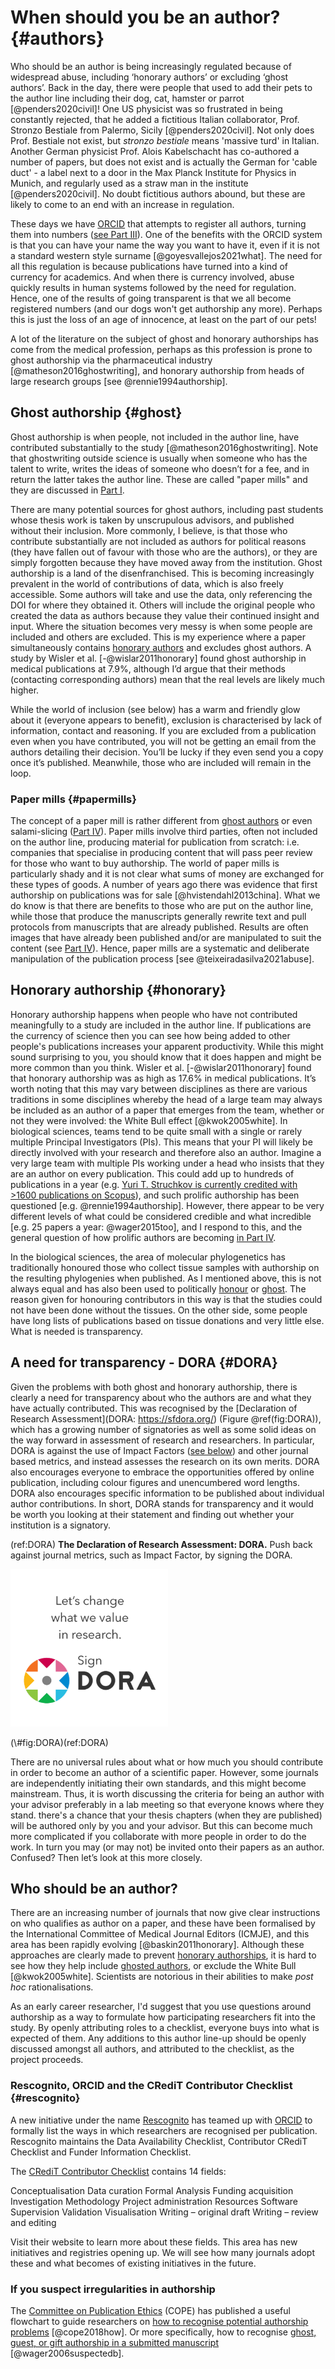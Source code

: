 # When should you be an author? {#authors}

Who should be an author is being increasingly regulated because of widespread abuse, including ‘honorary authors’ or excluding ‘ghost authors’. Back in the day, there were people that used to add their pets to the author line including their dog, cat, hamster or parrot [@penders2020civil]! One US physicist was so frustrated in being constantly rejected, that he added a fictitious Italian collaborator, Prof. Stronzo Bestiale from Palermo, Sicily [@penders2020civil]. Not only does Prof. Bestiale not exist, but _stronzo bestiale_ means 'massive turd' in Italian. Another German physicist Prof. Alois Kabelschacht has co-authored a number of papers, but does not exist and is actually the German for 'cable duct' - a label next to a door in the Max Planck Institute for Physics in Munich, and regularly used as a straw man in the institute [@penders2020civil]. No doubt fictitious authors abound, but these are likely to come to an end with an increase in regulation.

These days we have [ORCID](#orcid) that attempts to register all authors, turning them into numbers ([see Part III](#orcid)). One of the benefits with the ORCID system is that you can have your name the way you want to have it, even if it is not a standard western style surname [@goyesvallejos2021what]. The need for all this regulation is because publications have turned into a kind of currency for academics. And when there is currency involved, abuse quickly results in human systems followed by the need for regulation. Hence, one of the results of going transparent is that we all become registered numbers (and our dogs won't get authorship any more). Perhaps this is just the loss of an age of innocence, at least on the part of our pets!

A lot of the literature on the subject of ghost and honorary authorships has come from the medical profession, perhaps as this profession is prone to ghost authorship via the pharmaceutical industry [@matheson2016ghostwriting], and honorary authorship from heads of large research groups [see @rennie1994authorship].

## Ghost authorship {#ghost}
Ghost authorship is when people, not included in the author line, have contributed substantially to the study [@matheson2016ghostwriting]. Note that ghostwriting outside science is usually when someone who has the talent to write, writes the ideas of someone who doesn’t for a fee, and in return the latter takes the author line. These are called "paper mills" and they are discussed in [Part I](#papermills).

There are many potential sources for ghost authors, including past students whose thesis work is taken by unscrupulous advisors, and published without their inclusion. More commonly, I believe, is that those who contribute substantially are not included as authors for political reasons (they have fallen out of favour with those who are the authors), or they are simply forgotten because they have moved away from the institution. Ghost authorship is a land of the disenfranchised. This is becoming increasingly prevalent in the world of contributions of data, which is also freely accessible. Some authors will take and use the data, only referencing the DOI for where they obtained it. Others will include the original people who created the data as authors because they value their continued insight and input. Where the situation becomes very messy is when some people are included and others are excluded. This is my experience where a paper simultaneously contains [honorary authors](#honorary) and excludes ghost authors. A study by Wisler et al. [-@wislar2011honorary] found ghost authorship in medical publications at 7.9%, although I’d argue that their methods (contacting corresponding authors) mean that the real levels are likely much higher.

While the world of inclusion (see below) has a warm and friendly glow about it (everyone appears to benefit), exclusion is characterised by lack of information, contact and reasoning. If you are excluded from a publication even when you have contributed, you will not be getting an email from the authors detailing their decision. You’ll be lucky if they even send you a copy once it’s published. Meanwhile, those who are included will remain in the loop.

### Paper mills {#papermills}
The concept of a paper mill is rather different from [ghost authors](#ghost) or even salami-slicing ([Part IV](#salami)). Paper mills involve third parties, often not included on the author line, producing material for publication from scratch: i.e. companies that specialise in producing content that will pass peer review for those who want to buy authorship. The world of paper mills is particularly shady and it is not clear what sums of money are exchanged for these types of goods. A number of years ago there was evidence that first authorship on publications was for sale [@hvistendahl2013china]. What we do know is that there are benefits to those who are put on the author line, while those that produce the manuscripts generally rewrite text and pull protocols from manuscripts that are already published. Results are often images that have already been published and/or are manipulated to suit the content (see [Part IV](#fabrication)). Hence, paper mills are a systematic and deliberate manipulation of the publication process [see @teixeiradasilva2021abuse]. 


## Honorary authorship {#honorary}
Honorary authorship happens when people who have not contributed meaningfully to a study are included in the author line. If publications are the currency of science then you can see how being added to other people's publications increases your apparent productivity. While this might sound surprising to you, you should know that it does happen and might be more common than you think. Wisler et al. [-@wislar2011honorary] found that honorary authorship was as high as 17.6% in medical publications. It’s worth noting that this may vary between disciplines as there are various traditions in some disciplines whereby the head of a large team may always be included as an author of a paper that emerges from the team, whether or not they were involved: the White Bull effect [@kwok2005white]. In biological sciences, teams tend to be quite small with a single or rarely multiple Principal Investigators (PIs). This means that your PI will likely be directly involved with your research and therefore also an author. Imagine a very large team with multiple PIs working under a head who insists that they are an author on every publication. This could add up to hundreds of publications in a year (e.g. [Yuri T. Struchkov is currently credited with >1600 publications on Scopus](https://www-scopus-com.ez.sun.ac.za/authid/detail.uri?authorId=35427689100)), and such prolific authorship has been questioned [e.g. @rennie1994authorship]. However, there appear to be very different levels of what could be considered credible and what incredible [e.g. 25 papers a year: @wager2015too], and I respond to this, and the general question of how prolific authors are becoming [in Part IV](#publishmore).

In the biological sciences, the area of molecular phylogenetics has traditionally honoured those who collect tissue samples with authorship on the resulting phylogenies when published. As I mentioned above, this is not always equal and has also been used to politically [honour](#honorary) or [ghost](#ghost). The reason given for honouring contributors in this way is that the studies could not have been done without the tissues. On the other side, some people have long lists of publications based on tissue donations and very little else. What is needed is transparency.

## A need for transparency - DORA {#DORA}
Given the problems with both ghost and honorary authorship, there is clearly a need for transparency about who the authors are and what they have actually contributed. This was recognised by the [Declaration of Research Assessment](DORA: https://sfdora.org/) (Figure \@ref(fig:DORA)), which has a growing number of signatories as well as some solid ideas on the way forward in assessment of research and researchers. In particular, DORA is against the use of Impact Factors ([see below](#impactfactors)) and other journal based metrics, and instead assesses the research on its own merits. DORA also encourages everyone to embrace the opportunities offered by online publication, including colour figures and unencumbered word lengths. DORA also encourages specific information to be published about individual author contributions. In short, DORA stands for transparency and it would be worth you looking at their statement and finding out whether your institution is a signatory.

(ref:DORA) **The Declaration of Research Assessment: DORA.** Push back against journal metrics, such as Impact Factor, by signing the DORA.

<div class="figure" style="text-align: left">
<a href="https://sfdora.org/read/" target="_blank"><img src="figures/Dorabadge5.png" alt="(ref:DORA)" width="50%" /></a>
<p class="caption">(\#fig:DORA)(ref:DORA)</p>
</div>

There are no universal rules about what or how much you should contribute in order to become an author of a scientific paper. However, some journals are independently initiating their own standards, and this might become mainstream. Thus, it is worth discussing the criteria for being an author with your advisor preferably in a lab meeting so that everyone knows where they stand. there's a chance that your thesis chapters (when they are published) will be authored only by you and your advisor. But this can become much more complicated if you collaborate with more people in order to do the work. In turn you may (or may not) be invited onto their papers as an author. Confused? Then let’s look at this more closely.

## Who should be an author?
There are an increasing number of journals that now give clear instructions on who qualifies as author on a paper, and these have been formalised by the International Committee of Medical Journal Editors (ICMJE), and this area has been rapidly evolving [@baskin2011honorary]. Although these approaches are clearly made to prevent [honorary authorships](#honorary), it is hard to see how they help include [ghosted authors](#ghost), or exclude the White Bull [@kwok2005white]. Scientists are notorious in their abilities to make _post hoc_ rationalisations. 

As an early career researcher, I'd suggest that you use questions around authorship as a way to formulate how participating researchers fit into the study. By openly attributing roles to a checklist, everyone buys into what is expected of them. Any additions to this author line-up should be openly discussed amongst all authors, and attributed to the checklist, as the project proceeds. 


### Rescognito, ORCID and the CRediT Contributor Checklist {#rescognito}
A new initiative under the name [Rescognito](https://rescognito.com/) has teamed up with [ORCID](#ORCID) to formally list the ways in which researchers are recognised per publication. Rescognito maintains the Data Availability Checklist, Contributor CRediT Checklist and Funder Information Checklist. 

The [CRediT Contributor Checklist](http://credit.niso.org/) contains 14 fields:

Conceptualisation       Data curation       Formal Analysis       Funding acquisition       Investigation       Methodology       Project administration        Resources       Software          Supervision       Validation        Visualisation       Writing – original draft          Writing – review and editing

Visit their website to learn more about these fields. This area has new initiatives and registries opening up. We will see how many journals adopt these and what becomes of existing initiatives in the future.

### If you suspect irregularities in authorship

The [Committee on Publication Ethics](https://publicationethics.org/) (COPE) has published a useful flowchart to guide researchers on [how to recognise potential authorship problems](https://publicationethics.org/resources/flowcharts/how-recognise-potential-authorship-problems) [@cope2018how]. Or more specifically, how to recognise [ghost, guest, or gift authorship in a submitted manuscript](https://publicationethics.org/resources/flowcharts-new/changes-authorship) [@wager2006suspectedb].
